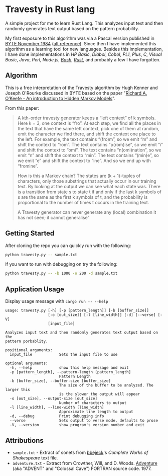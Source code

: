 # Travesty in Rust lang

A simple project for me to learn Rust Lang.  This analyzes input text and then
randomly generates text output based on the pattern probability.

My first exposure to this algorithm was via a Pascal version published in
[BYTE November 1984](https://www.scribd.com/doc/99613420/Travesty-in-Byte)
([alt reference](https://archive.org/stream/byte-magazine-1984-11/1984_11_BYTE_09-12_New_Chips#page/n129/mode/2up)).
Since then I have implemented this algorithm as a learning tool for new
languages. Besides this implementation, I have done implementations in
*HP Basic*,
*Diabol*,
*Cobol*,
*PL1*,
*Plus*,
*C*,
*Visual Basic*,
*Java*,
*Perl*,
*Node.js*,
[*Bash*](https://github.com/rodneyshupe/travestysh),
[*Rust*](https://github.com/rodneyshupe/travestyrs),
and probably a few I have forgotten.

## Algorithm

This is a free interpretation of the Travesty algorithm by Hugh Kenner and
Joseph O'Rourke discussed in BYTE based on the paper
"[Richard A. O’Keefe - An introduction to Hidden Markov Models](www.cs.otago.ac.nz/cosc348/hmm/hmm.pdf)".

From this paper:
> A kth-order travesty generator keeps a “left context” of k symbols. Here
> k = 3, one context is “fro”. At each step, we find all the places in the
> text that have the same left context, pick one of them at random, emit the
> character we find there, and shift the context one place to the left. For
> example, the text contains “(fro)m”, so we emit “m” and shift the context
> to “rom”. The text contains “p(rom)ise”, so we emit “i” and shift the
> context to “omi”. The text contains “n(omi)nation”, so we emit “n” and shift
> the context to “min”. The text contains “(min)e”, so we emit “e” and shift
> the context to “ine”. And so we end up with “fromine”.
>
> How is this a Markov chain? The states are (k + 1)-tuples of characters,
> only those substrings that actually occur in our training text. By looking
> at the output we can see what each state was. There is a transition from
> state s to state t if and only if the last k symbols of s are the same as
> the first k symbols of t, and the probability is proportional to the number
> of times t occurs in the training text.
>
> A Travesty generator can never generate any (local) combination it has not
> seen; it cannot generalise"

## Getting Started

After cloning the repo you can quickly run with the following:
```sh
python travesty.py -- sample.txt
```

If you want to run with debugging on try the following:
```sh
python travesty.py -- -b 1000 -o 200 -d sample.txt
```

## Application Usage

Display usage message with `cargo run -- --help`

```
usage: travesty.py [-h] [-p [pattern_length]] [-b [buffer_size]]
                   [-o [out_size]] [-l [line_width]] [-d] [--verse] [-V]
                   [input_file]

Analyzes input text and then randomly generates text output based on the
pattern porbablity.

positional arguments:
  input_file            Sets the input file to use

optional arguments:
  -h, --help            show this help message and exit
  -p [pattern_length], --pattern-length [pattern_length]
                        Pattern Length
  -b [buffer_size], --buffer-size [buffer_size]
                        The size of the buffer to be analyzed. The larger this
                        is the slower the output will appear
  -o [out_size], --output-size [out_size]
                        Number of characters to output
  -l [line_width], --line-width [line_width]
                        Approximate line length to output
  -d, --debug           Print debugging info
  --verse               Sets output to verse mode, defaults to prose
  -V, --version         show program's version number and exit
```

## Attributions
* `sample.txt` - Extract of sonets from
  [bbejeck](https://github.com/bbejeck/hadoop-algorithms/blob/master/src/shakespeare.txt)'s
  *Complete Works of Shakespeare* text file.
* `adventure.txt` - Extract from Crowther, Will, and D. Woods.
  [Adventure](http://mirror.ifarchive.org/if-archive/games/source/adv350-pdp10.tar.gz)
  (aka "ADVENT" and "Colossal Cave") FORTRAN source code. 1977.

